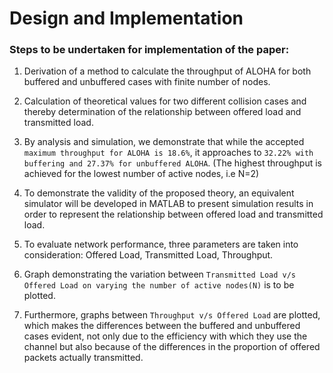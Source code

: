 # Design and Implementation

### Steps to be undertaken for implementation of the paper:

1.  Derivation of a method to calculate the throughput of ALOHA for both buffered and unbuffered cases with finite number of nodes.

2. Calculation of theoretical values for two different collision cases and thereby determination of the relationship between offered load and transmitted load.

3. By analysis and simulation, we demonstrate that while the accepted ```maximum throughput for ALOHA is 18.6%```, it approaches to ```32.22% with buffering and 27.37% for unbuffered ALOHA```. 
(The highest throughput is achieved for the lowest number of active nodes, i.e N=2)

4. To demonstrate the validity of the proposed theory, an equivalent simulator will be developed in MATLAB to present simulation results in order to represent the relationship between offered load and transmitted load. 

5. To evaluate network performance, three parameters are taken into consideration: Offered Load, Transmitted Load, Throughput.

6. Graph demonstrating the variation between ```Transmitted Load v/s Offered Load on varying the number of active nodes(N)``` is to be plotted.

7. Furthermore, graphs between ```Throughput v/s Offered Load``` are plotted, which makes the differences between the buffered and unbuffered cases evident, not only due to the efficiency with which they use the channel but also because of the differences in the proportion of offered packets actually transmitted.
